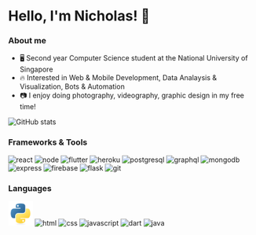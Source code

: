 # Hello, I'm Nicholas! 👋

### About me
- 🖥️ Second year Computer Science student at the National University of Singapore
- 🔥 Interested in Web & Mobile Development, Data Analaysis & Visualization, Bots & Automation
- 📷 I enjoy doing photography, videography, graphic design in my free time!  

![GitHub stats](https://github-readme-stats.vercel.app/api?username=nicleejy&count_private=true&theme=nightowl)

### Frameworks & Tools
<span>
  <img src="https://cdn.jsdelivr.net/gh/devicons/devicon/icons/react/react-original.svg" height="50px" alt="react" title="react"/>
  <img src="https://cdn.jsdelivr.net/gh/devicons/devicon/icons/nodejs/nodejs-original.svg" height="50px" alt="node" title="node"/>
  <img src="https://cdn.jsdelivr.net/gh/devicons/devicon/icons/flutter/flutter-original.svg" height="50px" alt="flutter" title="flutter"/>
  <img src="https://cdn.jsdelivr.net/gh/devicons/devicon/icons/heroku/heroku-original.svg" height="50px" alt="heroku" title="heroku"/>
  <img src="https://cdn.jsdelivr.net/gh/devicons/devicon/icons/postgresql/postgresql-original.svg" height="50px" alt="postgresql" title="postgresql"/>
  <img src="https://cdn.jsdelivr.net/gh/devicons/devicon/icons/graphql/graphql-plain.svg" height="50px" alt="graphql" title="graphql"/>
  <img src="https://cdn.jsdelivr.net/gh/devicons/devicon/icons/mongodb/mongodb-original.svg" height="50px" alt="mongodb" title="mongodb"/>
  <img src="https://cdn.jsdelivr.net/gh/devicons/devicon/icons/express/express-original.svg" height="50px" alt="express" title="express">
  <img src="https://cdn.jsdelivr.net/gh/devicons/devicon/icons/firebase/firebase-plain.svg" height="50px" alt="firebase" title="firebase">
  <img src="https://cdn.jsdelivr.net/gh/devicons/devicon/icons/flask/flask-original.svg" height="50px" alt="flask" title="flask">
  <img src="https://cdn.jsdelivr.net/gh/devicons/devicon/icons/git/git-original.svg" height="50px" alt="git" title="git"/>
</span>

### Languages
<span>
  <img src="https://raw.githubusercontent.com/devicons/devicon/master/icons/python/python-original.svg" height="50px" alt="python" title="python">
  <img src="https://cdn.jsdelivr.net/gh/devicons/devicon/icons/html5/html5-original.svg" height="50px" alt="html" title="html">
  <img src="https://cdn.jsdelivr.net/gh/devicons/devicon/icons/css3/css3-original.svg" height="50px" alt="css" title="css">    
  <img src="https://cdn.jsdelivr.net/gh/devicons/devicon/icons/javascript/javascript-original.svg" height="50px" alt="javascript" title="javascript"/>
  <img src="https://cdn.jsdelivr.net/gh/devicons/devicon/icons/dart/dart-original.svg" height="50px" alt="dart" title="dart">
  <img src="https://cdn.jsdelivr.net/gh/devicons/devicon/icons/java/java-original.svg" height="50px" alt="java" title="java">
</span>
